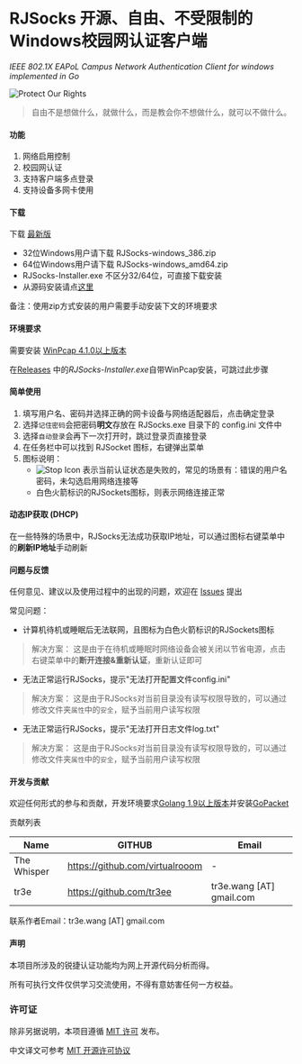 RJSocks 开源、自由、不受限制的Windows校园网认证客户端
==================================================
*IEEE 802.1X EAPoL Campus Network Authentication Client for windows implemented in Go*

![Protect Our Rights](https://raw.githubusercontent.com/tr3ee/go-rjsocks/master/gui/resources/banner-1.jpg)

> 自由不是想做什么，就做什么，而是教会你不想做什么，就可以不做什么。

#### 功能

1. 网络启用控制
2. 校园网认证
3. 支持客户端多点登录
4. 支持设备多网卡使用

#### 下载

下载 [最新版](https://github.com/tr3ee/go-rjsocks/releases)

- 32位Windows用户请下载 RJSocks-windows_386.zip
- 64位Windows用户请下载 RJSocks-windows_amd64.zip
- RJSocks-Installer.exe 不区分32/64位，可直接下载安装
- 从源码安装请点[这里](https://github.com/tr3ee/go-rjsocks/wiki/%E4%BB%8E%E6%BA%90%E7%A0%81%E5%AE%89%E8%A3%85RJSocks)

备注：使用zip方式安装的用户需要手动安装下文的环境要求

#### 环境要求

需要安装 [WinPcap 4.1.0以上版本](https://www.winpcap.org/install/default.htm)

在[Releases](https://github.com/tr3ee/go-rjsocks/releases) 中的*RJSocks-Installer.exe*自带WinPcap安装，可跳过此步骤

#### 简单使用

1. 填写用户名、密码并选择正确的网卡设备与网络适配器后，点击确定登录
2. 选择`记住密码`会把密码**明文**存放在 RJSocks.exe 目录下的 config.ini 文件中
3. 选择`自动登录`会再下一次打开时，跳过登录页直接登录
4. 在任务栏中可以找到 RJSocket 图标，右键弹出菜单
5. 图标说明：
    - ![Stop Icon](https://raw.githubusercontent.com/tr3ee/go-rjsocks/master/gui/resources/stop.ico) 表示当前认证状态是失败的，常见的场景有：错误的用户名密码，未勾选启用网络连接等
    - 白色火箭标识的RJSockets图标，则表示网络连接正常

#### 动态IP获取 (DHCP)

在一些特殊的场景中，RJSocks无法成功获取IP地址，可以通过图标右键菜单中的**刷新IP地址**手动刷新

#### 问题与反馈

任何意见、建议以及使用过程中的出现的问题，欢迎在 [Issues](https://github.com/tr3ee/go-rjsocks/issues) 提出

常见问题：

- 计算机待机或睡眠后无法联网，且图标为白色火箭标识的RJSockets图标
> 解决方案：
> 这是由于在待机或睡眠时网络设备会被关闭以节省电源，点击右键菜单中的**断开连接&重新认证**，重新认证即可

- 无法正常运行RJSocks，提示"无法打开配置文件config.ini"
> 解决方案：
> 这是由于RJSocks对当前目录没有读写权限导致的，可以通过修改文件夹`属性`中的`安全`，赋予当前用户读写权限

- 无法正常运行RJSocks，提示"无法打开日志文件log.txt"
> 解决方案：
> 这是由于RJSocks对当前目录没有读写权限导致的，可以通过修改文件夹`属性`中的`安全`，赋予当前用户读写权限

#### 开发与贡献

欢迎任何形式的参与和贡献，开发环境要求[Golang 1.9以上版本](https://golang.org/project/)并安装[GoPacket](https://github.com/google/gopacket)

贡献列表

| Name | GITHUB | Email |
|-| ------ | ---- |
| The Whisper | https://github.com/virtualrooom | - |
| tr3e | https://github.com/tr3ee | tr3e.wang \[AT\] gmail.com |

联系作者Email：tr3e.wang \[AT\] gmail.com

#### 声明

本项目所涉及的锐捷认证功能均为网上开源代码分析而得。

所有可执行文件仅供学习交流使用，不得有意妨害任何一方权益。

### 许可证

除非另据说明，本项目遵循 [MIT 许可](https://github.com/tr3ee/go-rjsocks/edit/master/LICENSE) 发布。

中文译文可参考 [MIT 开源许可协议](http://codeigniter.org.cn/user_guide/license.html)
